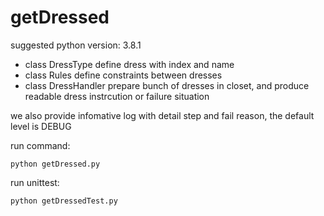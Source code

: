 # getDressed

suggested python version: 3.8.1

- class DressType define dress with index and name
- class Rules define constraints between dresses
- class DressHandler prepare bunch of dresses in closet, and produce readable dress instrcution or failure situation

we also provide infomative log with detail step and fail reason, the default level is DEBUG

run command:
```
python getDressed.py
```
run unittest:
```
python getDressedTest.py
```
